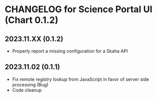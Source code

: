 # CHANGELOG for Science Portal UI (Chart 0.1.2)

## 2023.11.XX (0.1.2)
- Properly report a missing configuration for a Skaha API

## 2023.11.02 (0.1.1)
- Fix remote registry lookup from JavaScript in favor of server side processing (Bug)
- Code cleanup